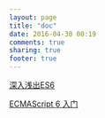 ```yaml
---
layout: page
title: "doc"
date: 2016-04-30 00:19
comments: true
sharing: true
footer: true
---
```


[深入浅出ES6](http://www.infoq.com/cn/es6-in-depth/)

[ECMAScript 6 入门](http://es6.ruanyifeng.com/)
